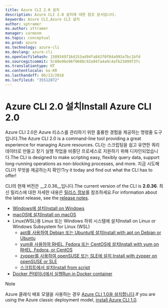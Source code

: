```yaml
---
title: Azure CLI 2.0 설치
description: Azure CLI 2.0 설치에 대한 참조 문서입니다.
keywords: Azure CLI,Azure CLI 설치
author: sptramer
ms.author: sttramer
manager: carmonm
ms.topic: conceptual
ms.prod: azure
ms.technology: azure-cli
ms.devlang: azure-cli
ms.openlocfilehash: 1509349716d153ad94fa842f0f84a993a7bc1bfd
ms.sourcegitcommit: 5c80e96e96f9608c92a94fa4a9c4afb25099f3fc
ms.translationtype: HT
ms.contentlocale: ko-KR
ms.lasthandoff: 06/13/2018
ms.locfileid: "35512872"
---
```

# <a name="install-azure-cli-20"></a><span data-ttu-id="ba5c1-104">Azure CLI 2.0 설치</span><span class="sxs-lookup"><span data-stu-id="ba5c1-104">Install Azure CLI 2.0</span></span>

<span data-ttu-id="ba5c1-105">Azure CLI 2.0은 Azure 리소스를 관리하기 위한 훌륭한 경험을 제공하는 명령줄 도구입니다.</span><span class="sxs-lookup"><span data-stu-id="ba5c1-105">The Azure CLI 2.0 is a command-line tool providing a great experience for managing Azure resources.</span></span> <span data-ttu-id="ba5c1-106">CLI는 스크립팅을 쉽고 유연한 쿼리 데이터로 만들고 장기 실행 작업을 비중단 프로세스로 지원하기 위해 디자인되었습니다.</span><span class="sxs-lookup"><span data-stu-id="ba5c1-106">The CLI is designed to make scripting easy, flexibly query data, support long-running operations as non-blocking processes, and more.</span></span> <span data-ttu-id="ba5c1-107">지금 시도해 CLI가 무엇을 제공하는지 확인!</span><span class="sxs-lookup"><span data-stu-id="ba5c1-107">Try it today and find out what the CLI has to offer!</span></span>

<span data-ttu-id="ba5c1-108">CLI의 현재 버전은 __2.0.36__입니다.</span><span class="sxs-lookup"><span data-stu-id="ba5c1-108">The current version of the CLI is __2.0.36__.</span></span> <span data-ttu-id="ba5c1-109">최신 릴리스에 대한 자세한 내용은 [릴리스 정보](release-notes-azure-cli.md)를 참조하세요.</span><span class="sxs-lookup"><span data-stu-id="ba5c1-109">For information about the latest release, see the [release notes](release-notes-azure-cli.md).</span></span>

* [<span data-ttu-id="ba5c1-110">Windows에 설치</span><span class="sxs-lookup"><span data-stu-id="ba5c1-110">Install on Windows</span></span>](install-azure-cli-windows.md)
* [<span data-ttu-id="ba5c1-111">macOS에 설치</span><span class="sxs-lookup"><span data-stu-id="ba5c1-111">Install on macOS</span></span>](install-azure-cli-macos.md)
* <span data-ttu-id="ba5c1-112">Linux(WSL)용 Linux 또는 Windows 하위 시스템에 설치</span><span class="sxs-lookup"><span data-stu-id="ba5c1-112">Install on Linux or Windows Subsystem for Linux (WSL)</span></span>
  * [<span data-ttu-id="ba5c1-113">apt를 사용하여 Debian 또는 Ubuntu에 설치</span><span class="sxs-lookup"><span data-stu-id="ba5c1-113">Install with apt on Debian or Ubuntu</span></span>](install-azure-cli-apt.md)
  * [<span data-ttu-id="ba5c1-114">yum을 사용하여 RHEL, Fedora 또는 CentOS에 설치</span><span class="sxs-lookup"><span data-stu-id="ba5c1-114">Install with yum on RHEL, Fedora, or CentOS </span></span>](install-azure-cli-yum.md)
  * [<span data-ttu-id="ba5c1-115">zypper를 사용하여 openSUSE 또는 SLE에 설치 </span><span class="sxs-lookup"><span data-stu-id="ba5c1-115">Install with zypper on openSUSE or SLE </span></span>](install-azure-cli-zypper.md)
  * [<span data-ttu-id="ba5c1-116">스크립트에서 설치</span><span class="sxs-lookup"><span data-stu-id="ba5c1-116">Install from script</span></span>](install-azure-cli-linux.md)
* [<span data-ttu-id="ba5c1-117">Docker 컨테이너에서 실행</span><span class="sxs-lookup"><span data-stu-id="ba5c1-117">Run in Docker container</span></span>](run-azure-cli-docker.md)

> [!NOTE]
> <span data-ttu-id="ba5c1-118">Azure 클래식 배포 모델을 사용하는 경우 [Azure CLI 1.0을 설치합니다](install-cli-version-1.0.md).</span><span class="sxs-lookup"><span data-stu-id="ba5c1-118">If you are using the Azure classic deployment model, [install Azure CLI 1.0](install-cli-version-1.0.md).</span></span>

